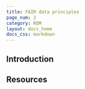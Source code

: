 ```yaml
---
title: FAIR data principles
page_num: 2
category: RDM
layout: docs_home
docs_css: markdown
---
```

## Introduction

## Resources
